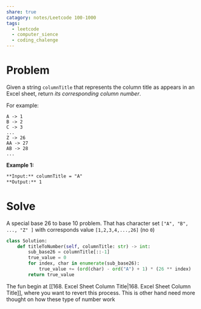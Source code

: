 ```yaml
---
share: true
catagory: notes/Leetcode 100-1000
tags:
  - leetcode
  - computer_sience
  - coding_chalenge
---
```


# Problem

Given a string `columnTitle` that represents the column title as appears in an Excel sheet, return _its corresponding column number_.

For example:
```
A -> 1
B -> 2
C -> 3
...
Z -> 26
AA -> 27
AB -> 28 
...
```
**Example 1:**
```markdown
**Input:** columnTitle = "A"
**Output:** 1
```

# Solve

A special base 26 to base 10 problem. That has character set `["A", "B", ..., "Z" ]` with corresponds value `[1,2,3,4,...,26]`  (no `0`)

```python
class Solution:
    def titleToNumber(self, columnTitle: str) -> int:
        sub_base26 = columnTitle[::-1]
        true_value = 0
        for index, char in enumerate(sub_base26):
            true_value += (ord(char) - ord("A") + 1) * (26 ** index)
        return true_value
```

The fun begin at [[168. Excel Sheet Column Title|168. Excel Sheet Column Title]], where you want to revert this process. This is other hand need more thought on how these type of number work
